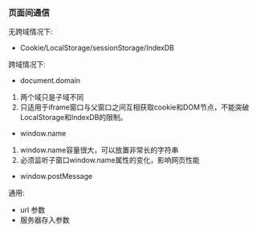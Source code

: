 ### 页面间通信

无跨域情况下:

* Cookie/LocalStorage/sessionStorage/IndexDB

跨域情况下: 

* document.domain 
 1. 两个域只是子域不同
 2. 只适用于iframe窗口与父窗口之间互相获取cookie和DOM节点，不能突破LocalStorage和IndexDB的限制。
* window.name
 1. window.name容量很大，可以放置非常长的字符串
 2. 必须监听子窗口window.name属性的变化，影响网页性能
* window.postMessage

通用: 
* url 参数
* 服务器存入参数